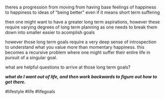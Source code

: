 
theres a progression from moving from having base feelings of happiness to happiness to ideas of "being better" even if it means short term suffering

then one might want to have a greater long term aspirations, however these require varying degrees of long term planning as one needs to break them down into smaller easier to acomplish goals

however those long term goals require a very deep sense of introspection to understand what you value more than momentary happiness.  this becomes a recursive problem where one might suffer their entire life in pursuit of a singular goal.

what are helpful questions to arrive at those long term goals?

***what do I want out of life, and then work backwards to figure out how to get there.***

#lifestyle #life #lifegoals 